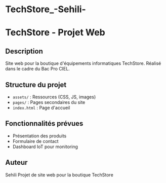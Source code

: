 # TechStore_-Sehili-
# TechStore - Projet Web
## Description
Site web pour la boutique d'équipements informatiques TechStore.
Réalisé dans le cadre du Bac Pro CIEL.
## Structure du projet
- `assets/` : Ressources (CSS, JS, images)
- `pages/` : Pages secondaires du site
- `index.html` : Page d'accueil
## Fonctionnalités prévues
- Présentation des produits
- Formulaire de contact
- Dashboard IoT pour monitoring
## Auteur
Sehili
Projet de site web pour la boutique TechStore
